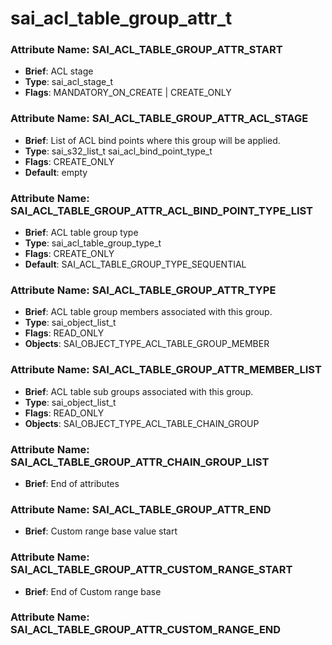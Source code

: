 # **sai_acl_table_group_attr_t**
### Attribute Name: **SAI_ACL_TABLE_GROUP_ATTR_START**
- **Brief**: ACL stage
- **Type**: sai_acl_stage_t
- **Flags**: MANDATORY_ON_CREATE | CREATE_ONLY

### Attribute Name: **SAI_ACL_TABLE_GROUP_ATTR_ACL_STAGE**
- **Brief**: List of ACL bind points where this group will be applied.
- **Type**: sai_s32_list_t sai_acl_bind_point_type_t
- **Flags**: CREATE_ONLY
- **Default**: empty

### Attribute Name: **SAI_ACL_TABLE_GROUP_ATTR_ACL_BIND_POINT_TYPE_LIST**
- **Brief**: ACL table group type
- **Type**: sai_acl_table_group_type_t
- **Flags**: CREATE_ONLY
- **Default**: SAI_ACL_TABLE_GROUP_TYPE_SEQUENTIAL

### Attribute Name: **SAI_ACL_TABLE_GROUP_ATTR_TYPE**
- **Brief**: ACL table group members associated with this group.
- **Type**: sai_object_list_t
- **Flags**: READ_ONLY
- **Objects**: SAI_OBJECT_TYPE_ACL_TABLE_GROUP_MEMBER

### Attribute Name: **SAI_ACL_TABLE_GROUP_ATTR_MEMBER_LIST**
- **Brief**: ACL table sub groups associated with this group.
- **Type**: sai_object_list_t
- **Flags**: READ_ONLY
- **Objects**: SAI_OBJECT_TYPE_ACL_TABLE_CHAIN_GROUP

### Attribute Name: **SAI_ACL_TABLE_GROUP_ATTR_CHAIN_GROUP_LIST**
- **Brief**: End of attributes

### Attribute Name: **SAI_ACL_TABLE_GROUP_ATTR_END**
- **Brief**: Custom range base value start

### Attribute Name: **SAI_ACL_TABLE_GROUP_ATTR_CUSTOM_RANGE_START**
- **Brief**: End of Custom range base

### Attribute Name: **SAI_ACL_TABLE_GROUP_ATTR_CUSTOM_RANGE_END**



